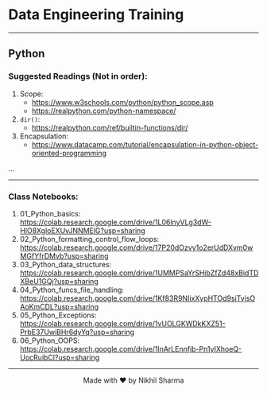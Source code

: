 # Data Engineering Training

----

## Python
### Suggested Readings (Not in order):
1. Scope:
    - https://www.w3schools.com/python/python_scope.asp
    - https://realpython.com/python-namespace/
2. `dir()`:
    - https://realpython.com/ref/builtin-functions/dir/
3. Encapsulation:
    - https://www.datacamp.com/tutorial/encapsulation-in-python-object-oriented-programming
    
...

---

### Class Notebooks:
1. 01_Python_basics: https://colab.research.google.com/drive/1L06lnyVLg3dW-HlO8XgloEXUvJNNMElG?usp=sharing
2. 02_Python_formatting_control_flow_loops: https://colab.research.google.com/drive/17P20dOzvy1o2erUdDXvm0wMGfYfrDMvb?usp=sharing
3. 03_Python_data_structures: https://colab.research.google.com/drive/1UMMPSaYrSHibZfZd48xBidTDXBeU1GQj?usp=sharing
4. 04_Python_funcs_file_handling: https://colab.research.google.com/drive/1Kf83R9NIixXypHTOd9siTvjsOAoKmCDL?usp=sharing
5. 05_Python_Exceptions: https://colab.research.google.com/drive/1vUOLGKWDkKXZ51-PrbE37UwiBHr6dyYq?usp=sharing
6. 06_Python_OOPS: https://colab.research.google.com/drive/1lnArLEnnfjb-Pn1yIXhoeQ-UocRuibCl?usp=sharing

---

<div align="center">
Made with ❤️ by Nikhil Sharma
</div>